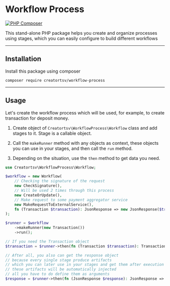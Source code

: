 # Workflow Process
[![PHP Composer](https://github.com/creatortsv/workflow/actions/workflows/php.yml/badge.svg)](https://github.com/creatortsv/workflow/actions/workflows/php.yml)

This stand-alone PHP package helps you create and organize processes using stages, which you can easily configure to build different workflows
***
## Installation
Install this package using composer
```
composer require creatortsv/workflow-process
```
***

## Usage
Let's create the workflow process which will be used, for example, to create transaction for deposit money.

1. Create object of ```Creatortsv\WorkflowProcess\Workflow``` class and add stages to it. Stage is a callable object.

2. Call the ```makeRunner``` method with any objects as context, these objects you can use in your stages, and then call the ```run``` method.
3. Depending on the situation, use the ```then``` method to get data you need.
```php
use Creatortsv\WorkflowProcess\Workflow;

$workflow = new Workflow(
    // Checking the signature of the request
    new CheckSignature(),
    // Will be used 2 times through this process
    new CreateOrUpdate(),
    // Make request to some payment aggregator service
    new MakeRequestToExternalService(),
    fn (Transaction $transaction): JsonResponse => new JsonResponse($transaction),
);

$runner = $workflow
    ->makeRunner(new Transaction())
    ->run();

// If you need the Transaction object
$transaction = $runner->then(fn (Transaction $transaction): Transaction => $transaction);

// After all, you also can get the response object
// because every single stage produce artifacts
// which you can later use in your stages and get them after execution
// these artifacts will be automatically injected
// all you have to do define them as arguments
$response = $runner->then(fn (JsonResponse $response): JsonResponse => $response);
```